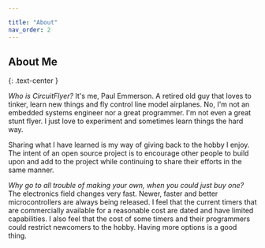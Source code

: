 ```yaml
---

title: "About"
nav_order: 2
---
```


## About Me
{: .text-center }

*Who is CircuitFlyer?*  It's me, Paul Emmerson.  A retired old guy that loves to tinker, learn new things and fly control line model airplanes.  No, I'm not an embedded systems engineer nor a great programmer.  I'm not even a great stunt flyer.  I just love to experiment and sometimes learn things the hard way.<br>

Sharing what I have learned is my way of giving back to the hobby I enjoy.  The intent of an open source project is to encourage other people to build upon and add to the project while continuing to share their efforts in the same manner.<br>

*Why go to all trouble of making your own, when you could just buy one?*  The electronics field changes very fast.  Newer, faster and better microcontrollers are always being released.  I feel that the current timers that are commercially available for a reasonable cost are dated and have limited capabilities.  I also feel that the cost of some timers and their programmers could restrict newcomers to the hobby.  Having more options is a good thing.<br>
